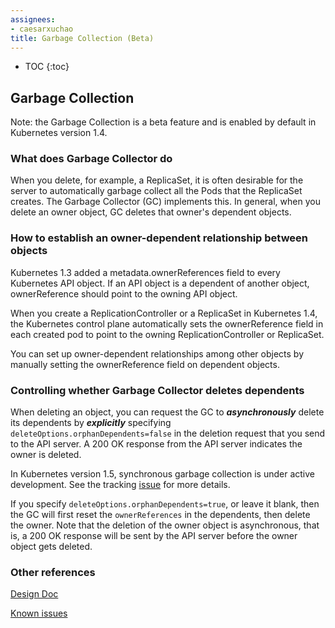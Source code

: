 ```yaml
---
assignees:
- caesarxuchao
title: Garbage Collection (Beta)
---
```


* TOC
{:toc}

## Garbage Collection

Note: the Garbage Collection is a beta feature and is enabled by default in Kubernetes version 1.4.

### What does Garbage Collector do

When you delete, for example, a ReplicaSet, it is often desirable for the server to automatically garbage collect all the Pods that the ReplicaSet creates. The Garbage Collector (GC) implements this. In general, when you delete an owner object, GC deletes that owner's dependent objects.

### How to establish an owner-dependent relationship between objects

Kubernetes 1.3 added a metadata.ownerReferences field to every Kubernetes API object. If an API object is a dependent of another object, ownerReference should point to the owning API object.

When you create a ReplicationController or a ReplicaSet in Kubernetes 1.4, the Kubernetes control plane automatically sets the ownerReference field in each created pod to point to the owning ReplicationController or ReplicaSet.

You can set up owner-dependent relationships among other objects by manually setting the ownerReference field on dependent objects.

### Controlling whether Garbage Collector deletes dependents

When deleting an object, you can request the GC to ***asynchronously*** delete its dependents by ***explicitly*** specifying `deleteOptions.orphanDependents=false` in the deletion request that you send to the API server. A 200 OK response from the API server indicates the owner is deleted.

In Kubernetes version 1.5, synchronous garbage collection is under active development. See the tracking [issue](https://github.com/kubernetes/kubernetes/issues/29891) for more details.

If you specify `deleteOptions.orphanDependents=true`, or leave it blank, then the GC will first reset the `ownerReferences` in the dependents, then delete the owner. Note that the deletion of the owner object is asynchronous, that is, a 200 OK response will be sent by the API server before the owner object gets deleted.

### Other references

[Design Doc](https://github.com/kubernetes/kubernetes/blob/master/docs/proposals/garbage-collection.md)

[Known issues](https://github.com/kubernetes/kubernetes/issues/26120)

